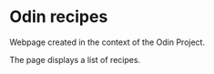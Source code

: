 # Odin recipes
Webpage created in the context of the Odin Project.

The page displays a list of recipes.